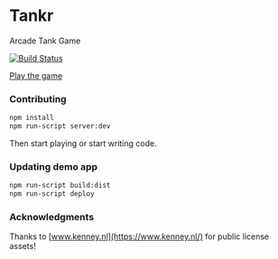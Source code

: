 # Tankr
Arcade Tank Game

[![Build Status](https://travis-ci.com/DankGamesStudios/Tankr.svg?branch=master)](https://travis-ci.com/DankGamesStudios/Tankr)

[Play the game](https://dankgamesstudios.github.io/Tankr/)

### Contributing

```bash
npm install
npm run-script server:dev
```
Then start playing or start writing code.


### Updating demo app
```bash
npm run-script build:dist
npm run-script deploy
```

### Acknowledgments

Thanks to [www.kenney.nl](https://www.kenney.nl/) for public license assets!